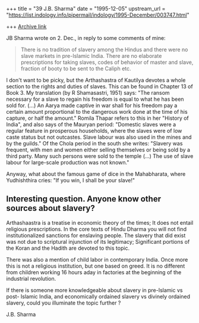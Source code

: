 +++
title = "39 J.B. Sharma"
date = "1995-12-05"
upstream_url = "https://list.indology.info/pipermail/indology/1995-December/003747.html"

+++
[Archive link](https://list.indology.info/pipermail/indology/1995-December/003747.html)


JB Sharma wrote on 2. Dec., in reply to some comments of mine:

>  There is no tradition of slavery among the Hindus and there were no 
> slave markets in pre-Islamic India. There are no elaborate 
> prescriptions for taking slaves, codes of behavior of master and 
> slave, fraction of booty to be sent to the Caliph etc. 

I don't want to be picky, but the Arthashastra of Kautilya devotes a 
whole section to the rights and duties of slaves. This can be found 
in Chapter 13 of Book 3. My translation (by R Shamasastri, 1951) 
says: "The ransom necessary for a slave to regain his freedom is 
equal to what he has been sold for. (...) An Aarya made captive in 
war shall for his freedom pay a certain amount proportional to the 
dangerous work done at the time of his capture, or half the amount." 
Romila Thapar refers to this in her "History of India", and also says 
of the Mauryan period: "Domestic slaves were a regular feature in 
prosperous households, where the slaves were of low caste status but 
not outcastes. Slave labour was also used in the mines and by the 
guilds." Of the Chola period in the south she writes: "Slavery was 
frequent, with men and women either selling themselves or being sold 
by a third party. Many such persons were sold to the temple (...) The 
use of slave labour for large-scale production was not known."

Anyway, what about the famous game of dice in the Mahabharata, where 
Yudhishthira cries: "If you win, I shall be your slave!"

Interesting question. Anyone know other sources about slavery?
--------------

 Arthashaastra is a treatise in economic theory of the times; It does 
not entail religious prescriptions. In the core texts of Hindu Dharma 
you will not find institutionalized sanctions for enslaving people. 
The slavery that did exist was not due to scriptural injunction of 
its legitimacy; Significant portions of the Koran and the Hadith are 
devoted to this topic. 

 There was also a mention of child labor in contemporary India. Once 
more this is not a religious institution, but one based on greed. It 
is no different from children working 16 hours aday in factories at 
the beginning of the industrial revolution.

 If there is someone more knowledgeable about slavery in pre-Islamic 
vs post- Islamic India, and economically ordained slavery vs divinely 
ordained slavery, could you illuminate the topic further ? 

J.B. Sharma





